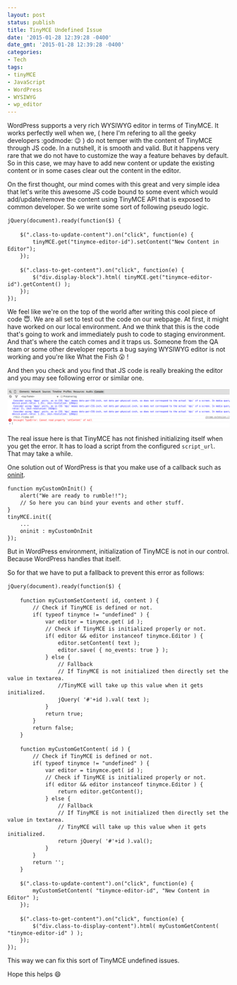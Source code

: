 ```yaml
---
layout: post
status: publish
title: TinyMCE Undefined Issue
date: '2015-01-28 12:39:28 -0400'
date_gmt: '2015-01-28 12:39:28 -0400'
categories:
- Tech
tags:
- tinyMCE
- JavaScript
- WordPress
- WYSIWYG
- wp_editor
---
```


WordPress supports a very rich WYSIWYG editor in terms of TinyMCE. It works perfectly well when we, ( here I'm refering to all the geeky developers :godmode: :wink: ) do not temper with the content of TinyMCE through JS code. In a nutshell, it is smooth and valid. But it happens very rare that we do not have to customize the way a feature behaves by default. So in this case, we may have to add new content or update the existing content or in some cases clear out the content in the editor.

On the first thought, our mind comes with this great and very simple idea that let's write this awesome JS code bound to some event which would add/update/remove the content using TinyMCE API that is exposed to common developer. So we write some sort of following pseudo logic.

	jQuery(document).ready(function($) {

		$(".class-to-update-content").on("click", function(e) {
			tinyMCE.get("tinymce-editor-id").setContent("New Content in Editor");
		});

		$(".class-to-get-content").on("click", function(e) {
			$("div.display-block").html( tinyMCE.get("tinymce-editor-id").getContent() );
		});
	});


We feel like we're on the top of the world after writing this cool piece of code :innocent:. We are all set to test out the code on our webpage. At first, it might have worked on our local environment. And we think that this is the code that's going to work and immediately push to code to staging environment. And that's where the catch comes and it traps us. Someone from the QA team or some other developer reports a bug saying WYSIWYG editor is not working and you're like What the Fish :open_mouth: !

And then you check and you find that JS code is really breaking the editor and you may see following error or similar one.

![TinyMCE Undefined Issue](/uploads/2015/01/tinymce-undefined-issue-1.png)

The real issue here is that TinyMCE has not finished initializing itself when you get the error. It has to load a script from the configured `script_url`. That may take a while.

One solution out of WordPress is that you make use of a callback such as [oninit](http://www.tinymce.com/wiki.php/Configuration3x:oninit).

	function myCustomOnInit() {
		alert("We are ready to rumble!!");
		// So here you can bind your events and other stuff.
	}
	tinyMCE.init({
		...
		oninit : myCustomOnInit
	});

But in WordPress environment, initialization of TinyMCE is not in our control. Because WordPress handles that itself.

So for that we have to put a fallback to prevent this error as follows:

	jQuery(document).ready(function($) {

		function myCustomSetContent( id, content ) {
			// Check if TinyMCE is defined or not.
			if( typeof tinymce != "undefined" ) {
				var editor = tinymce.get( id );
				// Check if TinyMCE is initialized properly or not.
				if( editor && editor instanceof tinymce.Editor ) {
					editor.setContent( text );
					editor.save( { no_events: true } );
				} else {
					// Fallback
					// If TinyMCE is not initialized then directly set the value in textarea.
					//TinyMCE will take up this value when it gets initialized.
					jQuery( '#'+id ).val( text );
				}
				return true;
			}
			return false;
		}

		function myCustomGetContent( id ) {
			// Check if TinyMCE is defined or not.
			if( typeof tinymce != "undefined" ) {
				var editor = tinymce.get( id );
				// Check if TinyMCE is initialized properly or not.
				if( editor && editor instanceof tinymce.Editor ) {
					return editor.getContent();
				} else {
					// Fallback
					// If TinyMCE is not initialized then directly set the value in textarea.
					// TinyMCE will take up this value when it gets initialized.
					return jQuery( '#'+id ).val();
				}
			}
			return '';
		}

		$(".class-to-update-content").on("click", function(e) {
			myCustomSetContent( "tinymce-editor-id", "New Content in Editor" );
		});

		$(".class-to-get-content").on("click", function(e) {
			$("div.class-to-display-content").html( myCustomGetContent( "tinymce-editor-id" ) );
		});
	});

This way we can fix this sort of TinyMCE undefined
issues.

Hope this helps :smile:
